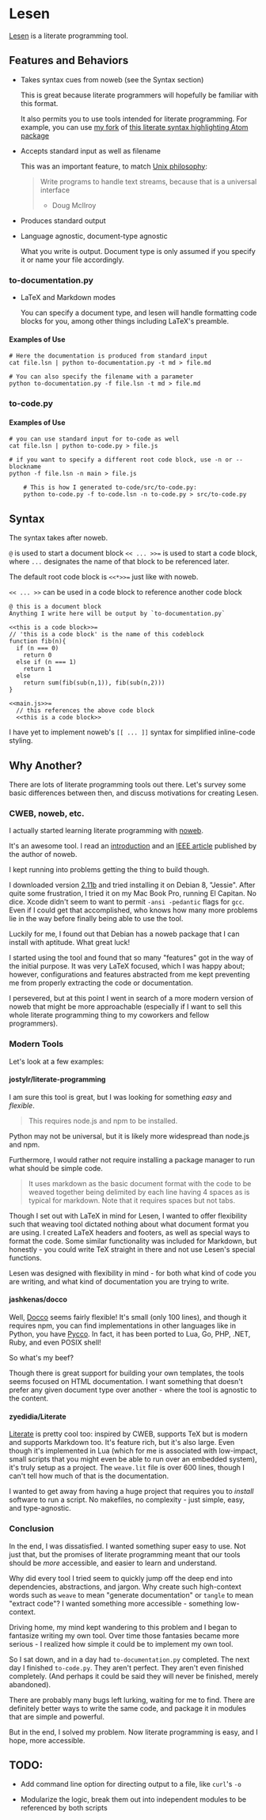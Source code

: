 # Lesen

[Lesen](https://en.wiktionary.org/wiki/lesen#German) is a literate programming tool.


## Features and Behaviors

- Takes syntax cues from noweb (see the Syntax section)

	This is great because literate programmers will hopefully be familiar with this format.

	It also permits you to use tools intended for literate programming.	
	For example, you can use [my fork](https://github.com/fiskr/language-literate) of [this literate syntax highlighting Atom package](https://atom.io/packages/language-literate) 

- Accepts standard input as well as filename

  This was an important feature, to match [Unix philosophy](http://www.faqs.org/docs/artu/ch01s06.html):
  > Write programs to handle text streams, because that is a universal interface
  > - Doug McIlroy

- Produces standard output

- Language agnostic, document-type agnostic

  What you write is output.
  Document type is only assumed if you specify it or name your file accordingly.


### to-documentation.py

- LaTeX and Markdown modes

  You can specify a document type, and lesen will handle formatting code blocks for you, among other things including LaTeX's preamble.

#### Examples of Use

    # Here the documentation is produced from standard input
    cat file.lsn | python to-documentation.py -t md > file.md

    # You can also specify the filename with a parameter
    python to-documentation.py -f file.lsn -t md > file.md

### to-code.py



#### Examples of Use

    # you can use standard input for to-code as well
    cat file.lsn | python to-code.py > file.js

    # if you want to specify a different root code block, use -n or --blockname
    python -f file.lsn -n main > file.js

		# This is how I generated to-code/src/to-code.py:
		python to-code.py -f to-code.lsn -n to-code.py > src/to-code.py






## Syntax

The syntax takes after noweb.

`@` is used to start a document block
`<< ... >>=` is used to start a code block, where `...` designates the name of that block to be referenced later.

The default root code block is `<<*>>=` just like with noweb.

`<< ... >>` can be used in a code block to reference another code block

    @ this is a document block
    Anything I write here will be output by `to-documentation.py`

    <<this is a code block>>=
    // 'this is a code block' is the name of this codeblock
    function fib(n){
      if (n === 0)
        return 0
      else if (n === 1)
        return 1
      else
        return sum(fib(sub(n,1)), fib(sub(n,2)))
    }

    <<main.js>>=
      // this references the above code block
      <<this is a code block>>

I have yet to implement noweb's `[[ ... ]]` syntax for simplified inline-code styling.


## Why Another?
There are lots of literate programming tools out there.
Let's survey some basic differences between then, and discuss motivations for creating Lesen.

### CWEB, noweb, etc.

I actually started learning literate programming with [noweb](http://www.cs.tufts.edu/~nr/noweb/).

It's an awesome tool. I read an [introduction](http://www.cs.tufts.edu/~nr/noweb/johnson-lj.pdf) and an [IEEE article](http://www.cs.tufts.edu/~nr/pubs/lpsimp.pdf) published by the author of noweb.

I kept running into problems getting the thing to build though.

I downloaded version [2.11b](ftp://www.eecs.harvard.edu/pub/nr/) and tried installing it on Debian 8, "Jessie".
After quite some frustration, I tried it on my Mac Book Pro, running El Capitan.
No dice. Xcode didn't seem to want to permit `-ansi -pedantic` flags for `gcc`.
Even if I could get that accomplished, who knows how many more problems lie in the way before finally being able to use the tool.

Luckily for me, I found out that Debian has a noweb package that I can install with aptitude. What great luck!

I started using the tool and found that so many "features" got in the way of the initial purpose.
It was very LaTeX focused, which I was happy about; however, configurations and features abstracted from me kept preventing me from properly extracting the code or documentation.

I persevered, but at this point I went in search of a more modern version of noweb that might be more approachable (especially if I want to sell this whole literate programming thing to my coworkers and fellow programmers).


### Modern Tools
Let's look at a few examples:

#### jostylr/literate-programming

I am sure this tool is great, but I was looking for something _easy_ and _flexible_.

> This requires node.js and npm to be installed.

Python may not be universal, but it is likely more widespread than node.js and npm.

Furthermore, I would rather not require installing a package manager to run what should be simple code.

>It uses markdown as the basic document format with the code to be weaved together being delimited by each line having 4 spaces as is typical for markdown. Note that it requires spaces but not tabs.

Though I set out with LaTeX in mind for Lesen, I wanted to offer flexibility such that weaving tool dictated nothing about what document format you are using.
I created LaTeX headers and footers, as well as special ways to format the code. Some similar functionality was included for Markdown, but honestly - you could write TeX straight in there and not use Lesen's special functions.

Lesen was designed with flexibility in mind - for both what kind of code you are writing, and what kind of documentation you are trying to write.

#### jashkenas/docco

Well, [Docco](http://jashkenas.github.io/docco/) seems fairly flexible! It's small (only 100 lines), and though it requires npm, you can find implementations in other languages like in Python, you have [Pycco](http://fitzgen.github.io/pycco/).
In fact, it has been ported to Lua, Go, PHP, .NET, Ruby, and even POSIX shell!

So what's my beef?

Though there is great support for building your own templates, the tools seems focused on HTML documentation.
I want something that doesn't prefer any given document type over another - where the tool is agnostic to the content.

#### zyedidia/Literate

[Literate](http://zbyedidia.webfactional.com/literate/) is pretty cool too: inspired by CWEB, supports TeX but is modern and supports Markdown too.
It's feature rich, but it's also large. Even though it's implemented in Lua (which for me is associated with low-impact, small scripts that you might even be able to run over an embedded system), it's truly setup as a project. The `weave.lit` file is over 600 lines, though I can't tell how much of that is the documentation.

I wanted to get away from having a huge project that requires you to _install_ software to run a script.
No makefiles, no complexity - just simple, easy, and type-agnostic.

### Conclusion

In the end, I was dissatisfied. I wanted something super easy to use. Not just that, but the promises of literate programming meant that our tools should be _more_ accessible, and easier to learn and understand.

Why did every tool I tried seem to quickly jump off the deep end into dependencies, abstractions, and jargon. Why create such high-context words such as `weave` to mean "generate documentation" or `tangle` to mean "extract code"?
I wanted something more accessible - something low-context.

Driving home, my mind kept wandering to this problem and I began to fantasize writing my own tool.
Over time those fantasies became more serious - I realized how simple it could be to implement my own tool.

So I sat down, and in a day had `to-documentation.py` completed. The next day I finished `to-code.py`.
They aren't perfect. They aren't even finished completely. (And perhaps it could be said they will never be finished, merely abandoned).

There are probably many bugs left lurking, waiting for me to find.
There are definitely better ways to write the same code, and package it in modules that are simple and powerful.

But in the end, I solved my problem. Now literate programming is easy, and I hope, more accessible.


## TODO:

- Add command line option for directing output to a file, like `curl`'s `-o`

- Modularize the logic, break them out into independent modules to be referenced by both scripts
